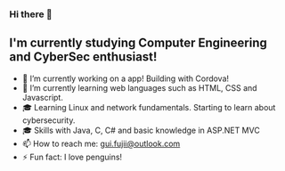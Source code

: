 ### Hi there 👋

## I'm currently studying Computer Engineering and CyberSec enthusiast!

- 🔭 I’m currently working on a app! Building with Cordova!
- 🌱 I’m currently learning web languages such as HTML, CSS and Javascript.
- 🎓 Learning Linux and network fundamentals. Starting to learn about cybersecurity.
- 🎓 Skills with Java, C, C# and basic knowledge in ASP.NET MVC
- 📫 How to reach me: gui.fujii@outlook.com
- ⚡ Fun fact: I love penguins!
